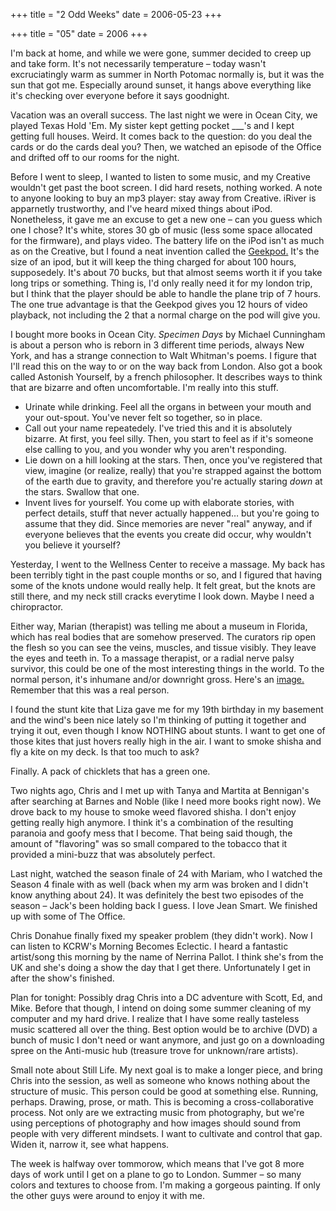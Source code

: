 +++
title = "2 Odd Weeks"
date = 2006-05-23
+++

+++
title = "05"
date = 2006
+++

I'm back at home, and while we were gone, summer decided to creep up and take form. It's not necessarily temperature &#8211; today wasn't excruciatingly warm as summer in North Potomac normally is, but it was the sun that got me. Especially around sunset, it hangs above everything like it's checking over everyone before it says goodnight.

Vacation was an overall success. The last night we were in Ocean City, we played Texas Hold 'Em. My sister kept getting pocket \___'s and I kept getting full houses. Weird. It comes back to the question: do you deal the cards or do the cards deal you? Then, we watched an episode of the Office and drifted off to our rooms for the night.

Before I went to sleep, I wanted to listen to some music, and my Creative wouldn't get past the boot screen. I did hard resets, nothing worked. A note to anyone looking to buy an mp3 player: stay away from Creative. iRiver is apparnetly trustworthy, and I've heard mixed things about iPod. Nonetheless, it gave me an excuse to get a new one &#8211; can you guess which one I chose? It's white, stores 30 gb of music (less some space allocated for the firmware), and plays video. The battery life on the iPod isn't as much as on the Creative, but I found a neat invention called the [Geekpod.][1] It's the size of an ipod, but it will keep the thing charged for about 100 hours, supposedely. It's about 70 bucks, but that almost seems worth it if you take long trips or something. Thing is, I'd only really need it for my london trip, but I think that the player should be able to handle the plane trip of 7 hours. The one true advantage is that the Geekpod gives you 12 hours of video playback, not including the 2 that a normal charge on the pod will give you.

I bought more books in Ocean City. _Specimen Days_ by Michael Cunningham is about a person who is reborn in 3 different time periods, always New York, and has a strange connection to Walt Whitman's poems. I figure that I'll read this on the way to or on the way back from London. Also got a book called Astonish Yourself, by a french philosopher. It describes ways to think that are bizarre and often uncomfortable. I'm really into this stuff.

  * Urinate while drinking. Feel all the organs in between your mouth and your out-spout. You've never felt so together, so in place.
  * Call out your name repeatedely. I've tried this and it is absolutely bizarre. At first, you feel silly. Then, you start to feel as if it's someone else calling to you, and you wonder why you aren't responding.
  * Lie down on a hill looking at the stars. Then, once you've registered that view, imagine (or realize, really) that you're strapped against the bottom of the earth due to gravity, and therefore you're actually staring _down_ at the stars. Swallow that one.
  * Invent lives for yourself. You come up with elaborate stories, with perfect details, stuff that never actually happened&#8230; but you're going to assume that they did. Since memories are never "real" anyway, and if everyone believes that the events you create did occur, why wouldn't you believe it yourself?

Yesterday, I went to the Wellness Center to receive a massage. My back has been terribly tight in the past couple months or so, and I figured that having some of the knots undone would really help. It felt great, but the knots are still there, and my neck still cracks everytime I look down. Maybe I need a chiropractor.

Either way, Marian (therapist) was telling me about a museum in Florida, which has real bodies that are somehow preserved. The curators rip open the flesh so you can see the veins, muscles, and tissue visibly. They leave the eyes and teeth in. To a massage therapist, or a radial nerve palsy survivor, this could be one of the most interesting things in the world. To the normal person, it's inhumane and/or downright gross. Here's an <a href="http://inetspace.com/bodies1.jpg" target="_blank">image.</a> Remember that this was a real person.

I found the stunt kite that Liza gave me for my 19th birthday in my basement and the wind's been nice lately so I'm thinking of putting it together and trying it out, even though I know NOTHING about stunts. I want to get one of those kites that just hovers really high in the air. I want to smoke shisha and fly a kite on my deck. Is that too much to ask?

Finally. A pack of chicklets that has a green one.

Two nights ago, Chris and I met up with Tanya and Martita at Bennigan's after searching at Barnes and Noble (like I need more books right now). We drove back to my house to smoke weed flavored shisha. I don't enjoy getting really high anymore. I think it's a combination of the resulting paranoia and goofy mess that I become. That being said though, the amount of "flavoring" was so small compared to the tobacco that it provided a mini-buzz that was absolutely perfect.

Last night, watched the season finale of 24 with Mariam, who I watched the Season 4 finale with as well (back when my arm was broken and I didn't know anything about 24). It was definitely the best two episodes of the season &#8211; Jack's been holding back I guess. I love Jean Smart. We finished up with some of The Office.

Chris Donahue finally fixed my speaker problem (they didn't work). Now I can listen to KCRW's Morning Becomes Eclectic. I heard a fantastic artist/song this morning by the name of Nerrina Pallot. I think she's from the UK and she's doing a show the day that I get there. Unfortunately I get in after the show's finished.

Plan for tonight: Possibly drag Chris into a DC adventure with Scott, Ed, and Mike. Before that though, I intend on doing some summer cleaning of my computer and my hard drive. I realize that I have some really tasteless music scattered all over the thing. Best option would be to archive (DVD) a bunch of music I don't need or want anymore, and just go on a downloading spree on the Anti-music hub (treasure trove for unknown/rare artists).

Small note about Still Life. My next goal is to make a longer piece, and bring Chris into the session, as well as someone who knows nothing about the structure of music. This person could be good at something else. Running, perhaps. Drawing, prose, or math. This is becoming a cross-collaborative process. Not only are we extracting music from photography, but we're using perceptions of photography and how images should sound from people with very different mindsets. I want to cultivate and control that gap. Widen it, narrow it, see what happens.

The week is halfway over tommorow, which means that I've got 8 more days of work until I get on a plane to go to London. Summer &#8211; so many colors and textures to choose from. I'm making a gorgeous painting. If only the other guys were around to enjoy it with me.

 [1]: http://www.batterygeek.net/ProductDetails.asp?ProductCode=GeekPod100